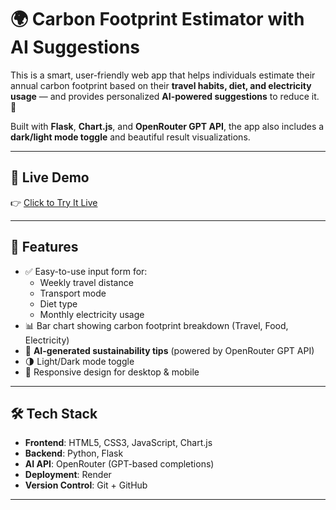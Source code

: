 # 🌍 Carbon Footprint Estimator with AI Suggestions

This is a smart, user-friendly web app that helps individuals estimate their annual carbon footprint based on their **travel habits, diet, and electricity usage** — and provides personalized **AI-powered suggestions** to reduce it. 🌱

Built with **Flask**, **Chart.js**, and **OpenRouter GPT API**, the app also includes a **dark/light mode toggle** and beautiful result visualizations.

---

## 🚀 Live Demo

👉 [Click to Try It Live](https://carbon-footprint-estimator-2sju.onrender.com)


---

## 🧠 Features

- ✅ Easy-to-use input form for:
  - Weekly travel distance
  - Transport mode
  - Diet type
  - Monthly electricity usage
- 📊 Bar chart showing carbon footprint breakdown (Travel, Food, Electricity)
- 🤖 **AI-generated sustainability tips** (powered by OpenRouter GPT API)
- 🌗 Light/Dark mode toggle
- 📱 Responsive design for desktop & mobile

---

## 🛠️ Tech Stack

- **Frontend**: HTML5, CSS3, JavaScript, Chart.js  
- **Backend**: Python, Flask  
- **AI API**: OpenRouter (GPT-based completions)  
- **Deployment**: Render  
- **Version Control**: Git + GitHub  

---


